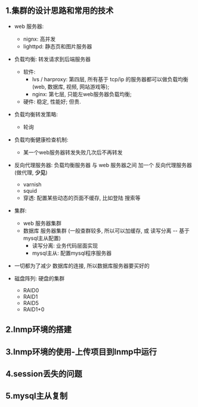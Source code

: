 ## 1.集群的设计思路和常用的技术
* web 服务器:
    * nignx: 高并发
    * lighttpd: 静态页和图片服务器

* 负载均衡: 转发请求到后端服务器
    * 软件: 
        * lvs / harproxy: 第四层, 所有基于 tcp/ip 的服务器都可以做负载均衡 (web, 数据库, 视频, 网站游戏等); 
        * nginx: 第七层, 只能左web服务器负载均衡;
    * 硬件: 稳定, 性能好; 但贵.

* 负载均衡转发策略:
    * 轮询

* 负载均衡健康检查机制:
    * 某一个web服务器转发失败几次后不再转发

* 反向代理服务器: 负载均衡服务器 与 web 服务器之间 加一个 反向代理服务器(做代理, __少见__)
    * varnish
    * squid
    * 穿透: 配置某些动态的页面不缓存, 比如登陆 搜索等

* 集群:
    * web 服务器集群
    * 数据库 服务器集群 (一般查群较多, 所以可以加缓存, 或 读写分离 -- 基于mysql主从配置)
        * 读写分离: 业务代码层面实现
        * mysql主从: 配置mysql程序服务器

* 一切都为了减少 数据库的连接, 所以数据库服务器要买好的

* 磁盘阵列: 硬盘的集群
    * RAID0
    * RAID1
    * RAID5
    * RAID1+0

## 2.lnmp环境的搭建



## 3.lnmp环境的使用-上传项目到lnmp中运行



## 4.session丢失的问题



## 5.mysql主从复制


